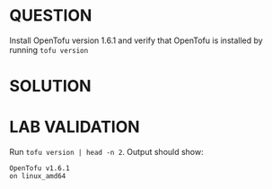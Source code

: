# QUESTION

Install OpenTofu version 1.6.1 and verify that OpenTofu is installed by running `tofu version`

# SOLUTION

# LAB VALIDATION

Run `tofu version | head -n 2`. Output should show:

```
OpenTofu v1.6.1
on linux_amd64
```
